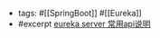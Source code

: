 - tags: #[[SpringBoot]] #[[Eureka]]
- #excerpt [eureka server 常用api说明](https://blog.csdn.net/qq_30062125/article/details/83829357)